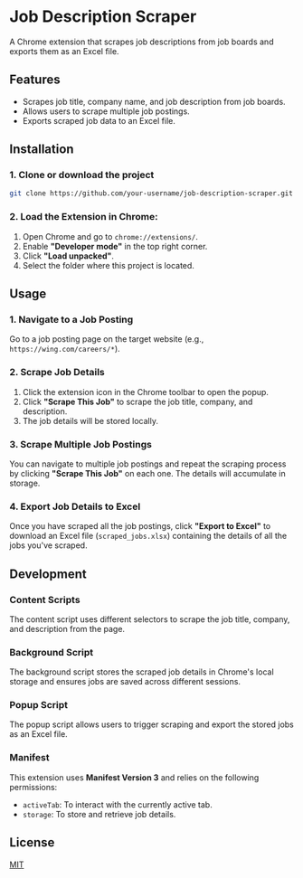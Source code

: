 # Job Description Scraper

A Chrome extension that scrapes job descriptions from job boards and exports them as an Excel file.

## Features
- Scrapes job title, company name, and job description from job boards.
- Allows users to scrape multiple job postings.
- Exports scraped job data to an Excel file.

## Installation

### 1. Clone or download the project
```bash
git clone https://github.com/your-username/job-description-scraper.git
```

### 2. Load the Extension in Chrome:
1. Open Chrome and go to `chrome://extensions/`.
2. Enable **"Developer mode"** in the top right corner.
3. Click **"Load unpacked"**.
4. Select the folder where this project is located.

## Usage

### 1. Navigate to a Job Posting
Go to a job posting page on the target website (e.g., `https://wing.com/careers/*`).

### 2. Scrape Job Details
1. Click the extension icon in the Chrome toolbar to open the popup.
2. Click **"Scrape This Job"** to scrape the job title, company, and description.
3. The job details will be stored locally.

### 3. Scrape Multiple Job Postings
You can navigate to multiple job postings and repeat the scraping process by clicking **"Scrape This Job"** on each one. The details will accumulate in storage.

### 4. Export Job Details to Excel
Once you have scraped all the job postings, click **"Export to Excel"** to download an Excel file (`scraped_jobs.xlsx`) containing the details of all the jobs you've scraped.

## Development

### Content Scripts
The content script uses different selectors to scrape the job title, company, and description from the page.

### Background Script
The background script stores the scraped job details in Chrome's local storage and ensures jobs are saved across different sessions.

### Popup Script
The popup script allows users to trigger scraping and export the stored jobs as an Excel file.

### Manifest
This extension uses **Manifest Version 3** and relies on the following permissions:
- `activeTab`: To interact with the currently active tab.
- `storage`: To store and retrieve job details.

## License

[MIT](LICENSE)
